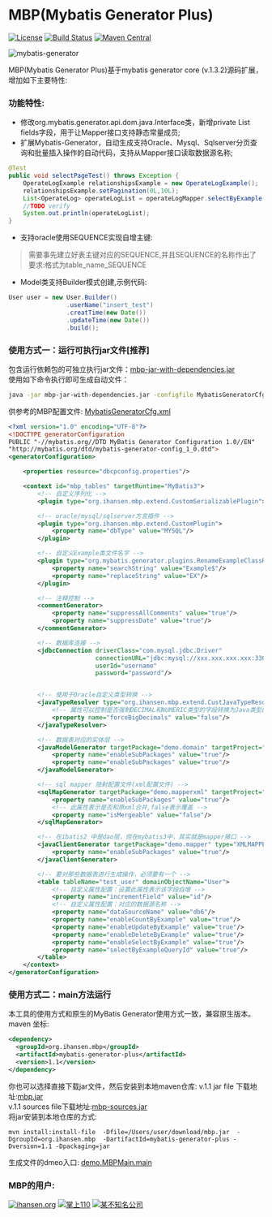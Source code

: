 # MBP(Mybatis Generator Plus)

[![License](http://img.shields.io/:license-apache-brightgreen.svg)](http://www.apache.org/licenses/LICENSE-2.0.html)
[![Build Status](https://travis-ci.org/handosme/mybatis-generator-plus.svg?branch=master)](https://travis-ci.org/handosme/mybatis-generator-plus)
[![Maven Central](https://img.shields.io/maven-central/v/org.apache.maven/apache-maven.svg)](https://oss.sonatype.org/#nexus-search;quick~ihansen)

![mybatis-generator](http://ihansen.oss-cn-hangzhou.aliyuncs.com/jar/mbp/1.3.2-plus/MBP.jpg)

MBP(Mybatis Generator Plus)基于mybatis generator core (v.1.3.2)源码扩展，增加如下主要特性:
### 功能特性:  
* 修改org.mybatis.generator.api.dom.java.Interface类，新增private List<Field> fields字段，用于让Mapper接口支持静态常量成员;  
* 扩展Mybatis-Generator，自动生成支持Oracle、Mysql、Sqlserver分页查询和批量插入操作的自动代码，支持从Mapper接口读取数据源名称;
```java
@Test
public void selectPageTest() throws Exception {
	OperateLogExample relationshipsExample = new OperateLogExample();
    relationshipsExample.setPagination(0L,10L);
    List<OperateLog> operateLogList = operateLogMapper.selectByExample(relationshipsExample);
    //TODO verify
    System.out.println(operateLogList);
}
```
* 支持oracle使用SEQUENCE实现自增主键:  

> 需要事先建立好表主键对应的SEQUENCE,并且SEQUENCE的名称作出了要求:格式为table_name_SEQUENCE   

* Model类支持Builder模式创建,示例代码:
```java
User user = new User.Builder()
				.userName("insert_test")
				.creatTime(new Date())
				.updateTime(new Date())
				.build();
```  

### 使用方式一：运行可执行jar文件[推荐] 
包含运行依赖包的可独立执行jar文件：[mbp-jar-with-dependencies.jar](http://static-ali.ihansen.org/jar/mbp/1.3.2-plus/mbp-jar-with-dependencies.jar)  
使用如下命令执行即可生成自动文件：
```bash
java -jar mbp-jar-with-dependencies.jar -configfile MybatisGeneratorCfg.xml -overwrite
```
供参考的MBP配置文件: 
[MybatisGeneratorCfg.xml](https://github.com/handosme/mybatis-generator-plus/blob/master/src/test/resources/MybatisGeneratorCfg.xml)  

```xml
<?xml version="1.0" encoding="UTF-8"?>
<!DOCTYPE generatorConfiguration
PUBLIC "-//mybatis.org//DTD MyBatis Generator Configuration 1.0//EN"
"http://mybatis.org/dtd/mybatis-generator-config_1_0.dtd">
<generatorConfiguration>

    <properties resource="dbcpconfig.properties"/>

    <context id="mbp_tables" targetRuntime="MyBatis3">
        <!-- 自定义序列化 -->
        <plugin type="org.ihansen.mbp.extend.CustomSerializablePlugin"></plugin>

        <!-- oracle/mysql/sqlserver方言插件 -->
        <plugin type="org.ihansen.mbp.extend.CustomPlugin">
            <property name="dbType" value="MYSQL"/>
        </plugin>

        <!-- 自定义Example类文件名字 -->
        <plugin type="org.mybatis.generator.plugins.RenameExampleClassPlugin">
            <property name="searchString" value="Example$"/>
            <property name="replaceString" value="EX"/>
        </plugin>

        <!-- 注释控制 -->
        <commentGenerator>
            <property name="suppressAllComments" value="true"/>
            <property name="suppressDate" value="true"/>
        </commentGenerator>

        <!-- 数据库连接 -->
        <jdbcConnection driverClass="com.mysql.jdbc.Driver"
                        connectionURL="jdbc:mysql://xxx.xxx.xxx.xxx:3306/dbname?characterEncoding=utf-8" 
                        userId="username"
                        password="password"/>


        <!-- 使用于Oracle自定义类型转换 -->
        <javaTypeResolver type="org.ihansen.mbp.extend.CustJavaTypeResolver">
            <!-- 属性可以控制是否强制DECIMAL和NUMERIC类型的字段转换为Java类型的java.math.BigDecimal,默认值为false -->
            <property name="forceBigDecimals" value="false"/>
        </javaTypeResolver>

        <!-- 数据表对应的实体层 -->
        <javaModelGenerator targetPackage="demo.domain" targetProject="src/test/java">
            <property name="enableSubPackages" value="true"/>
            <property name="enableSubPackages" value="true"/>
        </javaModelGenerator>

        <!-- sql mapper 隐射配置文件(xml配置文件) -->
        <sqlMapGenerator targetPackage="demo.mapperxml" targetProject="src/test/resources">
            <property name="enableSubPackages" value="true"/>
            <!-- 此属性表示是否和原xml合并,false表示覆盖 -->
            <property name="isMergeable" value="false"/>
        </sqlMapGenerator>

        <!-- 在ibatis2 中是dao层，但在mybatis3中，其实就是mapper接口 -->
        <javaClientGenerator targetPackage="demo.mapper" type="XMLMAPPER" targetProject="src/test/java">
            <property name="enableSubPackages" value="true"/>
        </javaClientGenerator>

        <!-- 要对那些数据表进行生成操作，必须要有一个 -->
        <table tableName="test_user" domainObjectName="User">
            <!-- 自定义属性配置：设置此属性表示该字段自增 -->
            <property name="incrementField" value="id"/>
            <!-- 自定义属性配置：对应的数据源名称 -->
            <property name="dataSourceName" value="db6"/>
            <property name="enableCountByExample" value="true"/>
            <property name="enableUpdateByExample" value="true"/>
            <property name="enableDeleteByExample" value="true"/>
            <property name="enableSelectByExample" value="true"/>
            <property name="selectByExampleQueryId" value="true"/>
        </table>
    </context>
</generatorConfiguration>
```

### 使用方式二：main方法运行
本工具的使用方式和原生的MyBatis Generator使用方式一致，兼容原生版本。maven 坐标:
```xml
<dependency>
  <groupId>org.ihansen.mbp</groupId>
  <artifactId>mybatis-generator-plus</artifactId>
  <version>1.1</version>
</dependency>
```
你也可以选择直接下载jar文件，然后安装到本地maven仓库: 
v.1.1 jar file 下载地址:[mbp.jar](http://static-ali.ihansen.org/jar/mbp/1.3.2-plus/mbp.jar)       
v.1.1 sources file下载地址:[mbp-sources.jar](http://static-ali.ihansen.org/jar/mbp/1.3.2-plus/mbp-sources.jar)  
将jar安装到本地仓库的方式:
```
mvn install:install-file  -Dfile=/Users/user/download/mbp.jar  -DgroupId=org.ihansen.mbp  -DartifactId=mybatis-generator-plus -Dversion=1.1 -Dpackaging=jar
```

生成文件的dmeo入口: 
[demo.MBPMain.main](https://github.com/handosme/mybatis-generator-plus/blob/master/src/test/java/demo/MBPMain.java)  





### MBP的用户:
[![ihansen.org](http://ihansen.oss-cn-hangzhou.aliyuncs.com/img/ihansen.png)](http://www.ihansen.org/)
[![掌上110](http://ihansen.oss-cn-hangzhou.aliyuncs.com/img/110_6b54392.png)](http://www.lvwan.com/110.html)
[![某不知名公司](http://ihansen.oss-cn-hangzhou.aliyuncs.com/img/Notfamous.jpg)]()



